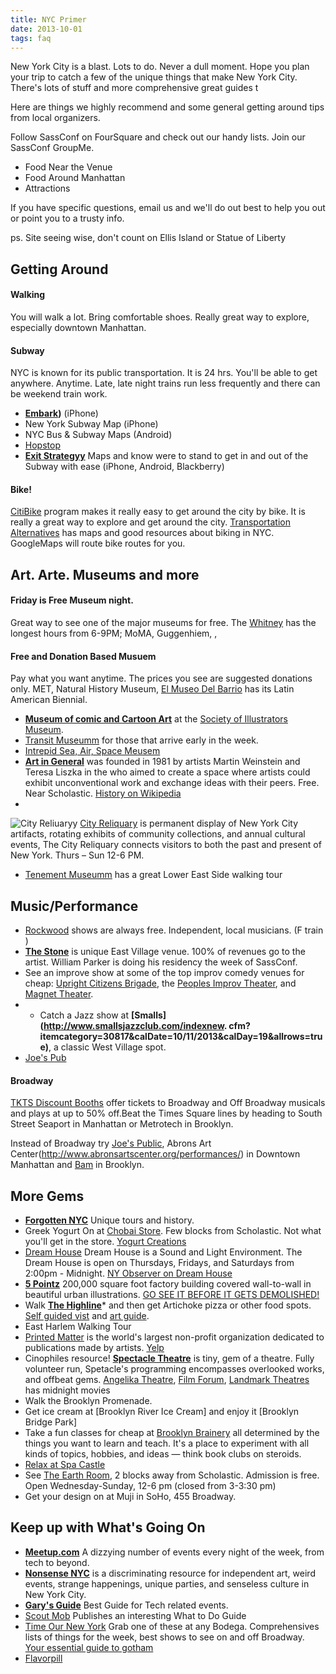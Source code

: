 ```yaml
---
title: NYC Primer
date: 2013-10-01
tags: faq
---
```


New York City is a blast. Lots to do. Never a dull moment. Hope you plan your trip to catch a few of the unique things that make New York City. There's lots of stuff and more comprehensive great guides t

Here are things we highly recommend and some general getting around tips from local organizers. 

Follow SassConf on FourSquare and check out our handy lists. Join our SassConf GroupMe. 

* Food Near the Venue
* Food Around Manhattan
* Attractions

If you have specific questions, email us and we'll do out best to help you out or point you to a trusty info.

ps. Site seeing wise, don't count on Ellis Island or Statue of Liberty 

## Getting Around 

#### Walking
You will walk a lot. Bring comfortable shoes. Really great way to explore, especially downtown Manhattan. 

#### Subway
NYC is known for its public transportation. It is 24 hrs. You'll be able to get anywhere. Anytime. Late, late night trains run less frequently and there can be weekend train work.  

* **[Embark](http://letsembark.com/))** (iPhone)
* New York Subway Map (iPhone)
* NYC Bus & Subway Maps (Android)
* [Hopstop](https://www.hopstop.com/)
* **[Exit Strategyy](http://www.exitstrategynyc.com/)** Maps and know were to stand to get in and out of the Subway with ease (iPhone, Android, Blackberry)


#### Bike!

[CitiBike](http://citibikenyc.com/) program makes it really easy to get around the city by bike. It is really a great way to explore and get around the city. [Transportation Alternatives](http://transalt.org/resources/maps) has maps and good resources about biking in NYC. GoogleMaps will route bike routes for you. 

## Art. Arte. Museums and more

#### Friday is Free Museum night. 
Great way to see one of the major museums for free. The [Whitney](http://whitney.org/Exhibitions) has the longest hours from 6-9PM; MoMA, Guggenhiem, , 

#### Free and Donation Based Musuem

Pay what you want anytime. The prices you see are suggested donations only. MET, Natural History Museum, [El Museo Del Barrio](http://elmuseo.org/visit/) has its Latin American Biennial.


* **[Museum of comic and Cartoon Art](http://www.societyillustrators.org/mocca.aspx?id=8560)** at the [Society of Illustrators Museum]().
* [Transit Museumm](http://www.mta.info/mta/museum/) for those that arrive early in the week.
* [Intrepid Sea, Air, Space Meusem](http://www.intrepidmuseum.org/)
* **[Art in General](http://www.artingeneral.org/exhibitions)** was founded in 1981 by artists Martin Weinstein and Teresa Liszka in the who aimed to create a space where artists could exhibit unconventional work and exchange ideas with their peers. Free. Near Scholastic. [History on Wikipedia](http://en.wikipedia.org/wiki/Art_in_General)
* 
![City Reliuaryy](http://www.cityreliquary.org/wp-content/uploads/2009/07/CR.jpg)
[City Reliquary](http://www.cityreliquary.org/plan-your-visit/) is permanent display of New York City artifacts, rotating exhibits of community collections, and annual cultural events, The City Reliquary connects visitors to both the past and present of New York. Thurs – Sun 12-6 PM.
* [Tenement Museumm]() has a great Lower East Side walking tour

## Music/Performance

* [Rockwood](http://www.rockwoodmusichall.com/) shows are always free. Independent, local musicians. (F train )
* **[The Stone](http://thestonenyc.com/calendar.php)** is unique East Village venue. 100% of revenues go to the artist. William Parker is doing his residency the week of SassConf.
* See an improve show at some of the top improv comedy venues for cheap: [Upright Citizens Brigade](http://www.ucbtheatre.com/), the [Peoples Improv Theater](http://thepit-nyc.com/), and [Magnet Theater](http://www.magnettheater.com/index.php).
* * Catch a Jazz show at **[Smalls](http://www.smallsjazzclub.com/indexnew. cfm?itemcategory=30817&calDate=10/11/2013&calDay=19&allrows=true)**, a classic West Village spot.
* [Joe's Pub](http://www.joespub.com/)

#### Broadway

[TKTS Discount Booths](http://www.tdf.org/TDF_ServicePage.aspx?id=56) offer tickets to Broadway and Off Broadway musicals and plays at up to 50% off.Beat the Times Square lines by heading to South Street Seaport in Manhattan or Metrotech in Brooklyn. 

Instead of Broadway try [Joe's Public](), Abrons Art Center(http://www.abronsartscenter.org/performances/) in Downtown Manhattan and [Bam](http://www.bam.org/) in Brooklyn.

## More Gems

* **[Forgotten NYC](http://forgotten-ny.com/)** Unique tours and history.
* Greek Yogurt On at [Chobai Store](https://maps.google.com/maps?ie=UTF-8&q=chobani+store&fb=1&gl=us&hq=chobani+store&cid=0,0,11253197252192248450&ei=vjxOUpnOMq-r4APt34HIBw&ved=0CDEQrwswAA). Few blocks from Scholastic. Not what you'll get in the store. [Yogurt Creations](http://chobanisoho.com/menu/) 
* [Dream House](http://melafoundation.org/dream02.htm) Dream House is a Sound and Light Environment. The Dream House is open on Thursdays, Fridays, and Saturdays from 2:00pm - Midnight. [NY Observer on Dream House](http://observer.com/2011/09/the-dream-house-reopens-saturday-in-tribeca/)
* **[5 Pointz](http://5ptz.com/)** 200,000 square foot factory building covered wall-to-wall in beautiful urban illustrations. [GO SEE IT BEFORE IT GETS DEMOLISHED!](http://www.businessinsider.com/check-out-the-nyc-graffitti-mecca-that-may-be-torn-down-and-turned-into-high-rises-2011-10#)
* Walk **[The Highline](http://www.thehighline.org/about/maps)*** and then get Artichoke pizza or other food spots. [Self guided vist](http://www.thehighline.org/pdf/high-line-self-guide-fall.pdf) and [art guide](http://www.thehighline.org/pdf/FHL-ARTMAP-SEPT2013.pdf).
* East Harlem Walking Tour
* [Printed Matter](http://printedmatter.org/) is the world's largest non-profit organization dedicated to publications made by artists. [Yelp](http://www.yelp.com/biz/printed-matter-new-york)
* Cinophiles resource! **[Spectacle Theatre](http://www.spectacletheater.com/upcoming/)** is tiny, gem of a theatre. Fully volunteer run, Spetacle's programming encompasses overlooked works, and offbeat gems. [Angelika Theatre](), [Film Forum](http://www.filmforum.org/), [Landmark Theatres](http://www.landmarktheatres.com/Market/NewYork/NewYork_frameset.htm) has midnight movies
* Walk the Brooklyn Promenade. 
* Get ice cream at [Brooklyn River Ice Cream] and enjoy it [Brooklyn Bridge Park]
* Take a fun classes for cheap at [Brooklyn Brainery](http://brooklynbrainery.com/courses) all determined by the things you want to learn and teach. It's a place to experiment with all kinds of topics, hobbies, and ideas — think book clubs on steroids.
* [Relax at Spa Castle](http://www.thehighline.org/pdf/FHL-ARTMAP-SEPT2013.pdf)
* See [The Earth Room](http://www.diaart.org/sites/page/52/1366), 2 blocks away from Scholastic. Admission is free. Open Wednesday-Sunday, 12-6 pm (closed from 3-3:30 pm)
* Get your design on at Muji in SoHo, 455 Broadway.


## Keep up with What's Going On

* **[Meetup.com](http://www.meetup.com/find/?allMeetups=true&radius=5&userFreeform=New+York%2C+NY&mcName=New+York%2C+NY&lat=40.714294&lon=-74.006&events=true)** A dizzying number of events every night of the week, from tech to beyond. 
* **[Nonsense NYC](http://www.nonsensenyc.com/about/)** is a discriminating resource for independent art, weird events, strange happenings, unique parties, and senseless culture in New York City.
* **[Gary's Guide](http://www.garysguide.com/events)** Best Guide for Tech related events. 
* [Scout Mob](http://scoutmob.com/new-york/scoutfinds?ref=hdr_articles) Publishes an interesting What to Do Guide
* [Time Our New York](http://www.timeout.com/newyork) Grab one of these at any Bodega. Comprehensives lists of things for the week, best shows to see on and off Broadway. [Your essential guide to gotham](http://www.timeout.com/newyork/things-to-do/101-things-to-do-in-new-york-your-essential-guide-to-gotham)
* [Flavorpill](http://beta.flavorpill.com/newyork)


